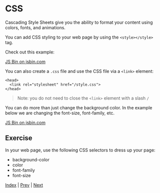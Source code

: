 # CSS

Cascading Style Sheets give you the ability to format your content using colors, fonts, and animations.

You can add CSS styling to your web page by using the `<style></style>` tag.

Check out this example:

<a class="jsbin-embed" href="http://jsbin.com/nicaze/1/embed?html,output">JS Bin on jsbin.com</a>

You can also create a `.css` file and use the CSS file via a `<link>` element:

```
<head>
  <link rel="stylesheet" href="/style.css">
</head>
```

> Note: you do not need to close the `<link>` element with a slash `/` 

You can do more than just change the background color. In the example below we are changing the font-size, font-family, etc.

<a class="jsbin-embed" href="http://jsbin.com/nicaze/3/embed?css,output">JS Bin on jsbin.com</a>

## Exercise

In your web page, use the following CSS selectors to dress up your page:

- background-color
- color
- font-family
- font-size


[Index](.) | [Prev](avatar) | [Next](layout)
